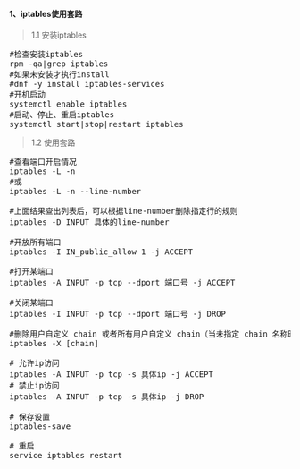 #### 1、iptables使用套路
>1.1 安装iptables
<pre class="prettyprint lang-s">
#检查安装iptables
rpm -qa|grep iptables
#如果未安装才执行install
#dnf -y install iptables-services
#开机启动
systemctl enable iptables 
#启动、停止、重启iptables
systemctl start|stop|restart iptables 
</pre>

>1.2 使用套路
<pre class="prettyprint lang-s">
#查看端口开启情况
iptables -L -n
#或
iptables -L -n --line-number

#上面结果查出列表后，可以根据line-number删除指定行的规则
iptables -D INPUT 具体的line-number

#开放所有端口
iptables -I IN_public_allow 1 -j ACCEPT

#打开某端口
iptables -A INPUT -p tcp --dport 端口号 -j ACCEPT

#关闭某端口 
iptables -I INPUT -p tcp --dport 端口号 -j DROP

#删除用户自定义 chain 或者所有用户自定义 chain（当未指定 chain 名称时）。该指令不影响预设规则（如 INPUT、OUTPUT、FORWARD 等）
iptables -X [chain]
    
# 允许ip访问
iptables -A INPUT -p tcp -s 具体ip -j ACCEPT
# 禁止ip访问
iptables -A INPUT -p tcp -s 具体ip -j DROP

# 保存设置
iptables-save

# 重启
service iptables restart
</pre>